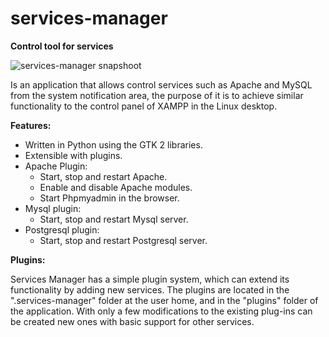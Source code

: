 services-manager
================

<b>Control tool for services</b>

![services-manager snapshoot](http://s21.postimage.org/hump3izlj/image.png)

Is an application that allows control services such as Apache and MySQL from the system notification area, the purpose of it is to achieve similar functionality to the control panel of XAMPP in the Linux desktop.

<b>Features:</b>

* Written in Python using the GTK 2 libraries.
* Extensible with plugins.
* Apache Plugin:
    - Start, stop and restart Apache.
    - Enable and disable Apache modules.
    - Start Phpmyadmin in the browser.
* Mysql plugin:
    - Start, stop and restart Mysql server.
* Postgresql plugin:
    - Start, stop and restart Postgresql server.

<b>Plugins:</b>

Services Manager has a simple plugin system, which can extend its functionality by adding new services. The plugins are located in the ".services-manager" folder at the user home, and in the "plugins" folder of the application. With only a few modifications to the existing plug-ins can be created new ones with basic support for other services.